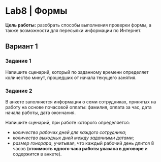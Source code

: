 # Lab8 | Формы

**Цель работы:** разобрать способы выполнения проверки формы, а также 
возможности для пересылки информации по Интернет.
## Вариант 1

### Задание 1

Напишите сценарий, который по заданному времени определяет количество минут, прошедших от начала текущего занятия.

### Задание 2

В анкете заполняется информация о семи сотрудниках, принятых на работу на основе почасовой оплаты: фамилия, оплата за час, дата начала работы, дата окончания.

Напишите сценарий, при работе которого определяется:

  * _количество рабочих дней для каждого сотрудника_;
  * _количество выходных дней между заданными датами_;
  * _размер гонорара_, учитывая, что каждый рабочий день длится 8 часов (**стоимость одного часа работы указана в договоре** и содержится в анкете).